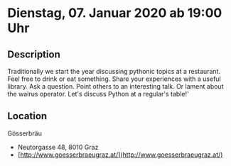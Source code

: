# Dienstag, 07. Januar 2020 ab 19:00 Uhr

## Description

Traditionally we start the year discussing pythonic topics at a restaurant. Feel free to drink or eat something. Share your experiences with a useful library. Ask a question. Point others to an interesting talk. Or lament about the walrus operator. Let's discuss Python at a regular's table!'

## Location

Gösserbräu

- Neutorgasse 48, 8010 Graz
- [http://www.goesserbraeugraz.at/](http://www.goesserbraeugraz.at/)

